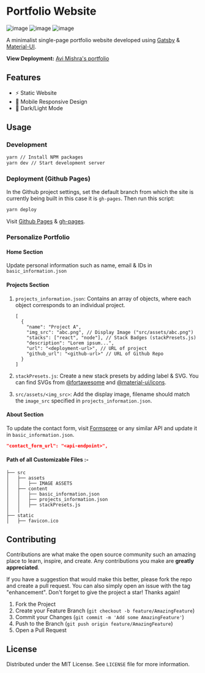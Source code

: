 # Portfolio Website

![image](https://img.shields.io/badge/Gatsby-663399?style=for-the-badge&logo=gatsby&logoColor=white) ![image](https://img.shields.io/badge/Material%20UI-007FFF?style=for-the-badge&logo=mui&logoColor=white) ![image](https://img.shields.io/badge/Font_Awesome-339AF0?style=for-the-badge&logo=fontawesome&logoColor=white)

A minimalist single-page portfolio website developed using [Gatsby](https://www.gatsbyjs.com/) & [Material-UI](https://material-ui.com/).

**View Deployment:** [Avi Mishra's portfolio](https://avimishra18.github.io/)

## Features

- ⚡️ Static Website
- 📱 Mobile Responsive Design
- 🎨 Dark/Light Mode

## Usage

### Development

```sh
yarn // Install NPM packages
yarn dev // Start development server
```

### Deployment (Github Pages)

In the Github project settings, set the default branch from which the site is currently being built in this case it is `gh-pages`. Then run this script:

```sh
yarn deploy
```

Visit [Github Pages](https://pages.github.com/) & [gh-pages](https://www.npmjs.com/package/gh-pages).

### Personalize Portfolio

#### Home Section

Update personal information such as name, email & IDs in `basic_information.json`

#### Projects Section

1. `projects_information.json`: Contains an array of objects, where each object corresponds to an individual project.

   ```jsonc
   [
     {
       "name": "Project A",
       "img_src": "abc.png", // Display Image ("src/assets/abc.png")
       "stacks": ["react", "node"], // Stack Badges (stackPresets.js)
       "description": "Lorem ipsum...",
       "url": "<deployment-url>", // URL of project
       "github_url": "<github-url>" // URL of Github Repo
     }
   ]
   ```

1. `stackPresets.js`: Create a new stack presets by adding label & SVG. You can find SVGs from [@fortawesome](https://fontawesome.com/v5.15/icons?d=gallery&p=2&s=brands) and [@material-ui/icons](https://mui.com/components/material-icons/).

1. `src/assets/<img_src>`: Add the display image, filename should match the `image_src` specified in `projects_information.json`.

#### About Section

To update the contact form, visit [Formspree](https://formspree.io/) or any similar API and update it in `basic_information.json`.

```json
"contact_form_url": "<api-endpoint>",
```

#### Path of all Customizable Files :-

```
├── src
│   ├── assets
│   │   ├── IMAGE ASSETS
│   ├── content
│   │   ├── basic_information.json
│   │   ├── projects_information.json
│   │   ├── stackPresets.js
│   │
├── static
│   ├── favicon.ico
```

## Contributing

Contributions are what make the open source community such an amazing place to learn, inspire, and create. Any contributions you make are **greatly appreciated**.

If you have a suggestion that would make this better, please fork the repo and create a pull request. You can also simply open an issue with the tag "enhancement".
Don't forget to give the project a star! Thanks again!

1. Fork the Project
2. Create your Feature Branch (`git checkout -b feature/AmazingFeature`)
3. Commit your Changes (`git commit -m 'Add some AmazingFeature'`)
4. Push to the Branch (`git push origin feature/AmazingFeature`)
5. Open a Pull Request

## License

Distributed under the MIT License. See `LICENSE` file for more information.
